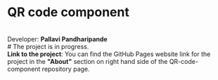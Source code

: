 # QR code component
<br>
Developer: <b>Pallavi Pandharipande</b>
<br>
# The project is in progress.
<br>
<b>Link to the project</b>: You can find the GitHub Pages website link for the project in the <b>"About"</b> section on right hand side of the QR-code-component repository page.

